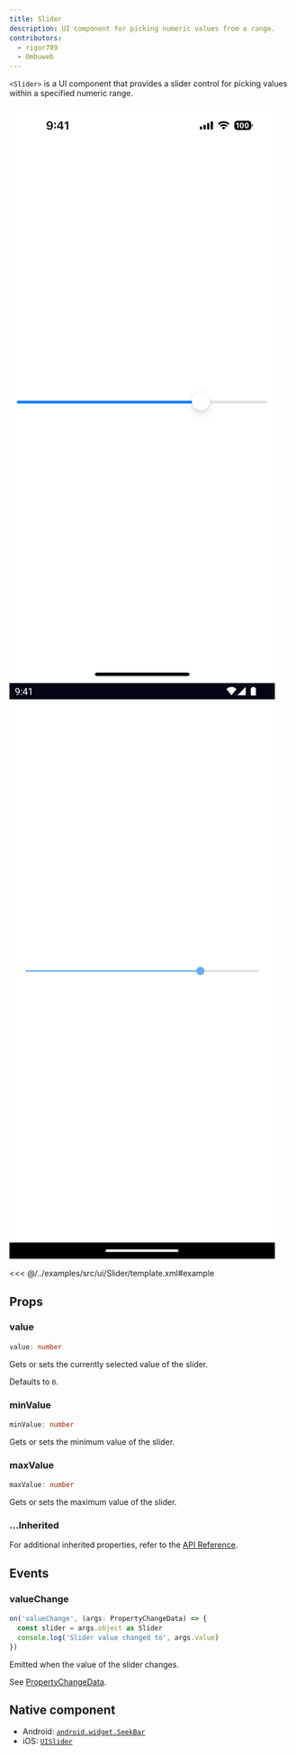 ```yaml
---
title: Slider
description: UI component for picking numeric values from a range.
contributors:
  - rigor789
  - Ombuweb
---
```


`<Slider>` is a UI component that provides a slider control for picking values within a specified numeric range.

<DeviceFrame type="ios">
<img src="../assets/images/screenshots/ios/Slider.png"/>
</DeviceFrame>
<DeviceFrame type="android">
<img src="../assets/images/screenshots/android/Slider.png"/>
</DeviceFrame>

<<< @/../examples/src/ui/Slider/template.xml#example

## Props

### value

```ts
value: number
```

Gets or sets the currently selected value of the slider.

Defaults to `0`.

### minValue

```ts
minValue: number
```

Gets or sets the minimum value of the slider.

### maxValue

```ts
maxValue: number
```

Gets or sets the maximum value of the slider.

### ...Inherited

For additional inherited properties, refer to the [API Reference](/api/class/Slider).

## Events

### valueChange

```ts
on('valueChange', (args: PropertyChangeData) => {
  const slider = args.object as Slider
  console.log('Slider value changed to', args.value)
})
```

Emitted when the value of the slider changes.

See [PropertyChangeData](/api/interface/PropertyChangeData).

## Native component

- Android: [`android.widget.SeekBar`](https://developer.android.com/reference/android/widget/SeekBar.html)
- iOS: [`UISlider`](https://developer.apple.com/documentation/uikit/uislider)
